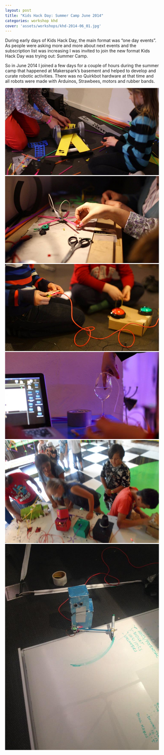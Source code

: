 ```yaml
---
layout: post
title: "Kids Hack Day: Summer Camp June 2014"
categories: workshop khd
cover: 'assets/workshops/khd-2014-06_01.jpg'
---
```


During early days of Kids Hack Day, the main format was “one day events”. As people were asking more and more about next events and the subscription list was increasing I was invited to join the new format Kids Hack Day was trying out: Summer Camp.

So in June 2014 I joined a few days for a couple of hours during the summer camp that happened at Makerspark’s basement and helped to develop and curate robotic activities. There was no Quirkbot hardware at that time and all robots were made with Arduinos, Strawbees, motors and rubber bands.

![](/assets/workshops/khd-2014-06_01.jpg)
![](/assets/workshops/khd-2014-06_02.jpg)
![](/assets/workshops/khd-2014-06_03.jpg)
![](/assets/workshops/khd-2014-06_04.jpg)
![](/assets/workshops/khd-2014-06_05.jpg)
![](/assets/workshops/khd-2014-06_06.jpg)
